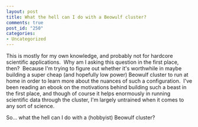 ```yaml
--- 
layout: post
title: What the hell can I do with a Beowulf cluster?
comments: true
post_id: "250"
categories:
- Uncategorized
---
```

This is mostly for my own knowledge, and probably not for hardcore scientific applications.  Why am I asking this question in the first place, then?  Because I'm trying to figure out whether it's worthwhile in maybe building a super cheap (and hopefully low power) Beowulf cluster to run at home in order to learn more about the nuances of such a configuration.  I've been reading an ebook on the motivations behind building such a beast in the first place, and though of course it helps enormously in running scientific data through the cluster, I'm largely untrained when it comes to any sort of science.

So... what the hell can I do with a (hobbyist) Beowulf cluster?
